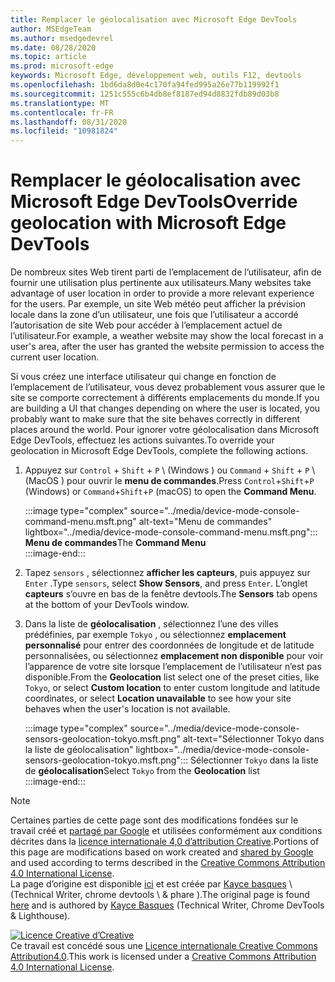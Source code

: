 ```yaml
---
title: Remplacer le géolocalisation avec Microsoft Edge DevTools
author: MSEdgeTeam
ms.author: msedgedevrel
ms.date: 08/28/2020
ms.topic: article
ms.prod: microsoft-edge
keywords: Microsoft Edge, développement web, outils F12, devtools
ms.openlocfilehash: 1bd6da8d0e4c170fa94fed995a26e77b119992f1
ms.sourcegitcommit: 1251c555c6b4db8ef8187ed94d8832fdb89d03b8
ms.translationtype: MT
ms.contentlocale: fr-FR
ms.lasthandoff: 08/31/2020
ms.locfileid: "10981824"
---
```

<!-- Copyright Kayce Basques 

   Licensed under the Apache License, Version 2.0 (the "License");
   you may not use this file except in compliance with the License.
   You may obtain a copy of the License at

       https://www.apache.org/licenses/LICENSE-2.0

   Unless required by applicable law or agreed to in writing, software
   distributed under the License is distributed on an "AS IS" BASIS,
   WITHOUT WARRANTIES OR CONDITIONS OF ANY KIND, either express or implied.
   See the License for the specific language governing permissions and
   limitations under the License.  -->





# <span data-ttu-id="7c0ed-103">Remplacer le géolocalisation avec Microsoft Edge DevTools</span><span class="sxs-lookup"><span data-stu-id="7c0ed-103">Override geolocation with Microsoft Edge DevTools</span></span>   



<span data-ttu-id="7c0ed-104">De nombreux sites Web tirent parti de l’emplacement de l’utilisateur, afin de fournir une utilisation plus pertinente aux utilisateurs.</span><span class="sxs-lookup"><span data-stu-id="7c0ed-104">Many websites take advantage of user location in order to provide a more relevant experience for the users.</span></span>  <span data-ttu-id="7c0ed-105">Par exemple, un site Web météo peut afficher la prévision locale dans la zone d’un utilisateur, une fois que l’utilisateur a accordé l’autorisation de site Web pour accéder à l’emplacement actuel de l’utilisateur.</span><span class="sxs-lookup"><span data-stu-id="7c0ed-105">For example, a weather website may show the local forecast in a user's area, after the user has granted the website permission to access the current user location.</span></span>  

<!--todo: add link to user location section when available -->  

<span data-ttu-id="7c0ed-106">Si vous créez une interface utilisateur qui change en fonction de l’emplacement de l’utilisateur, vous devez probablement vous assurer que le site se comporte correctement à différents emplacements du monde.</span><span class="sxs-lookup"><span data-stu-id="7c0ed-106">If you are building a UI that changes depending on where the user is located, you probably want to make sure that the site behaves correctly in different places around the world.</span></span>  <span data-ttu-id="7c0ed-107">Pour ignorer votre géolocalisation dans Microsoft Edge DevTools, effectuez les actions suivantes.</span><span class="sxs-lookup"><span data-stu-id="7c0ed-107">To override your geolocation in Microsoft Edge DevTools, complete the following actions.</span></span>  

1.  <span data-ttu-id="7c0ed-108">Appuyez sur `Control` + `Shift` + `P` \ (Windows \) ou `Command` + `Shift` + `P` \ (MacOS \) pour ouvrir le **menu de commandes**.</span><span class="sxs-lookup"><span data-stu-id="7c0ed-108">Press `Control`+`Shift`+`P` \(Windows\) or `Command`+`Shift`+`P` \(macOS\) to open the **Command Menu**.</span></span>  
    
    :::image type="complex" source="../media/device-mode-console-command-menu.msft.png" alt-text="Menu de commandes" lightbox="../media/device-mode-console-command-menu.msft.png":::
       <span data-ttu-id="7c0ed-110">**Menu de commandes**</span><span class="sxs-lookup"><span data-stu-id="7c0ed-110">The **Command Menu**</span></span>  
    :::image-end:::  
    
1.  <span data-ttu-id="7c0ed-111">Tapez `sensors` , sélectionnez **afficher les capteurs**, puis appuyez sur `Enter` .</span><span class="sxs-lookup"><span data-stu-id="7c0ed-111">Type `sensors`, select **Show Sensors**, and press `Enter`.</span></span>  <span data-ttu-id="7c0ed-112">L’onglet **capteurs** s’ouvre en bas de la fenêtre devtools.</span><span class="sxs-lookup"><span data-stu-id="7c0ed-112">The **Sensors** tab opens at the bottom of your DevTools window.</span></span>  
1.  <span data-ttu-id="7c0ed-113">Dans la liste de **géolocalisation** , sélectionnez l’une des villes prédéfinies, par exemple `Tokyo` , ou sélectionnez **emplacement personnalisé** pour entrer des coordonnées de longitude et de latitude personnalisées, ou sélectionnez **emplacement non disponible** pour voir l’apparence de votre site lorsque l’emplacement de l’utilisateur n’est pas disponible.</span><span class="sxs-lookup"><span data-stu-id="7c0ed-113">From the **Geolocation** list select one of the preset cities, like `Tokyo`, or select **Custom location** to enter custom longitude and latitude coordinates, or select **Location unavailable** to see how your site behaves when the user's location is not available.</span></span>  
    
    :::image type="complex" source="../media/device-mode-console-sensors-geolocation-tokyo.msft.png" alt-text="Sélectionner Tokyo dans la liste de géolocalisation" lightbox="../media/device-mode-console-sensors-geolocation-tokyo.msft.png":::
       <span data-ttu-id="7c0ed-115">Sélectionner `Tokyo` dans la liste de **géolocalisation**</span><span class="sxs-lookup"><span data-stu-id="7c0ed-115">Select `Tokyo` from the **Geolocation** list</span></span>  
    :::image-end:::  
    
<!--  
## Feedback   

  
-->  

<!-- links -->  

<!--[WebFundamentalsNativeHardwareUserLocationIndex]: /web/fundamentals/native-hardware/user-location/index "User Location"  -->  

> [!NOTE]
> <span data-ttu-id="7c0ed-116">Certaines parties de cette page sont des modifications fondées sur le travail créé et [partagé par Google][GoogleSitePolicies] et utilisées conformément aux conditions décrites dans la [licence internationale 4,0 d’attribution Creative][CCA4IL].</span><span class="sxs-lookup"><span data-stu-id="7c0ed-116">Portions of this page are modifications based on work created and [shared by Google][GoogleSitePolicies] and used according to terms described in the [Creative Commons Attribution 4.0 International License][CCA4IL].</span></span>  
> <span data-ttu-id="7c0ed-117">La page d’origine est disponible [ici](https://developers.google.com/web/tools/chrome-devtools/device-mode/geolocation) et est créée par [Kayce basques][KayceBasques] \ (Technical Writer, chrome devtools \ & phare \).</span><span class="sxs-lookup"><span data-stu-id="7c0ed-117">The original page is found [here](https://developers.google.com/web/tools/chrome-devtools/device-mode/geolocation) and is authored by [Kayce Basques][KayceBasques] \(Technical Writer, Chrome DevTools \& Lighthouse\).</span></span>  

[![Licence Creative d’Creative][CCby4Image]][CCA4IL]  
<span data-ttu-id="7c0ed-119">Ce travail est concédé sous une [Licence internationale Creative Commons Attribution4.0][CCA4IL].</span><span class="sxs-lookup"><span data-stu-id="7c0ed-119">This work is licensed under a [Creative Commons Attribution 4.0 International License][CCA4IL].</span></span>  

[CCA4IL]: https://creativecommons.org/licenses/by/4.0  
[CCby4Image]: https://i.creativecommons.org/l/by/4.0/88x31.png  
[GoogleSitePolicies]: https://developers.google.com/terms/site-policies  
[KayceBasques]: https://developers.google.com/web/resources/contributors/kaycebasques  
